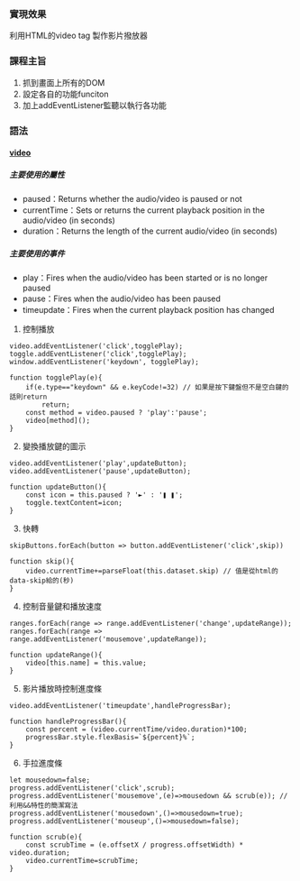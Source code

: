 ### 實現效果
利用HTML的video tag 製作影片撥放器
### 課程主旨
1.  抓到畫面上所有的DOM
2.  設定各自的功能funciton
3.  加上addEventListener監聽以執行各功能
### 語法
#### [video](https://www.w3schools.com/tags/ref_av_dom.asp)
##### 主要使用的屬性
* paused：Returns whether the audio/video is paused or not
* currentTime：Sets or returns the current playback position in the audio/video (in seconds)
* duration：Returns the length of the current audio/video (in seconds)
##### 主要使用的事件
* play：Fires when the audio/video has been started or is no longer paused
* pause：Fires when the audio/video has been paused
* timeupdate：Fires when the current playback position has changed

1. 控制播放
```
video.addEventListener('click',togglePlay);
toggle.addEventListener('click',togglePlay);
window.addEventListener('keydown', togglePlay);

function togglePlay(e){
    if(e.type=="keydown" && e.keyCode!=32) // 如果是按下鍵盤但不是空白鍵的話則return
        return;
    const method = video.paused ? 'play':'pause';
    video[method]();
}
```
2. 變換播放鍵的圖示
```
video.addEventListener('play',updateButton);
video.addEventListener('pause',updateButton);

function updateButton(){
    const icon = this.paused ? '►' : '❚ ❚';
    toggle.textContent=icon;
}
```
3. 快轉
```
skipButtons.forEach(button => button.addEventListener('click',skip))

function skip(){
    video.currentTime+=parseFloat(this.dataset.skip) // 值是從html的data-skip給的(秒)
}
```
4. 控制音量鍵和播放速度
```
ranges.forEach(range => range.addEventListener('change',updateRange));
ranges.forEach(range => range.addEventListener('mousemove',updateRange));

function updateRange(){
    video[this.name] = this.value;
}
```
5. 影片播放時控制進度條
```
video.addEventListener('timeupdate',handleProgressBar);

function handleProgressBar(){
    const percent = (video.currentTime/video.duration)*100;
    progressBar.style.flexBasis=`${percent}%`;
}
```
6. 手拉進度條
```
let mousedown=false;
progress.addEventListener('click',scrub);
progress.addEventListener('mousemove',(e)=>mousedown && scrub(e)); // 利用&&特性的簡潔寫法
progress.addEventListener('mousedown',()=>mousedown=true);
progress.addEventListener('mouseup',()=>mousedown=false);

function scrub(e){
    const scrubTime = (e.offsetX / progress.offsetWidth) * video.duration;
    video.currentTime=scrubTime;
}
```